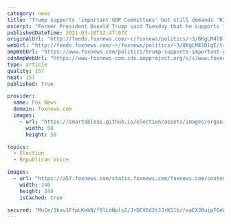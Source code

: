 ```yaml
---
category: news
title: "Trump supports 'important GOP Committees' but still demands 'RINOs and fools' not fundraise with his image"
excerpt: "Former President Donald Trump said Tuesday that he supports the Republican Party and its major fundraising organizations but still doubled down on his demand that \"RINOs and fools\" not use his name or likeness to raise campaign cash. "
publishedDateTime: 2021-03-10T12:47:07Z
originalUrl: "http://feeds.foxnews.com/~r/foxnews/politics/~3/8KgLM4lDlqE/trump-supports-important-gop-committees-but-still-demands-rinos-and-fools-not-fundraise-with-his-image"
webUrl: "http://feeds.foxnews.com/~r/foxnews/politics/~3/8KgLM4lDlqE/trump-supports-important-gop-committees-but-still-demands-rinos-and-fools-not-fundraise-with-his-image"
ampWebUrl: "https://www.foxnews.com/politics/trump-supports-important-gop-committees-but-still-demands-rinos-and-fools-not-fundraise-with-his-image.amp"
cdnAmpWebUrl: "https://www-foxnews-com.cdn.ampproject.org/c/s/www.foxnews.com/politics/trump-supports-important-gop-committees-but-still-demands-rinos-and-fools-not-fundraise-with-his-image.amp"
type: article
quality: 157
heat: 157
published: true

provider:
  name: Fox News
  domain: foxnews.com
  images:
    - url: "https://smartableai.github.io/election/assets/images/organizations/foxnews.com-50x50.jpg"
      width: 50
      height: 50

topics:
  - Election
  - Republican Voice

images:
  - url: "https://a57.foxnews.com/static.foxnews.com/foxnews.com/content/uploads/2020/01/340/340/Screen-Shot-2020-01-15-at-11.36.03-AM.png?ve=1&tl=1"
    width: 340
    height: 340
    isCached: true

secured: "MuCe/3kov1FfpLKebN/f9lLdNplsZ/J+DEVEd2tJJrKS1b//xaEXJBuipF0eW6QwI5QVzuX+FcBcraYc2Eqs8JRUozRipioI3Klkjlf3HCVw7MqSjkXgtu2H+K3yskjAuzUrDXD0TIdkj/UhM+C0mENLJS//7yGniUXc7CBU7/B7lhY7xrKPsdurBPq4cp2zFGXHYQlTP3rzWX9gDwUOP3DkGj1eLkMD/a4kT1aO+TSk0Bzv5Pfpq6P1eZjuMwzwNOnwm2RsCp4Xn1Yf5Djrld0bXTWQRF3Zlg5n4uD5xBgvd83iHMPvG4n5G0+8WGFiglybUHtt1/Gsh2qFz+JYu0sft3+XaZY6i25Ujivats4=;9SZDBmaw/XsKLNNYRG17sg=="
---
```


